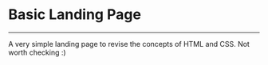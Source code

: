 # Basic Landing Page
---
A very simple landing page to revise the concepts of HTML and CSS. Not worth checking :)
